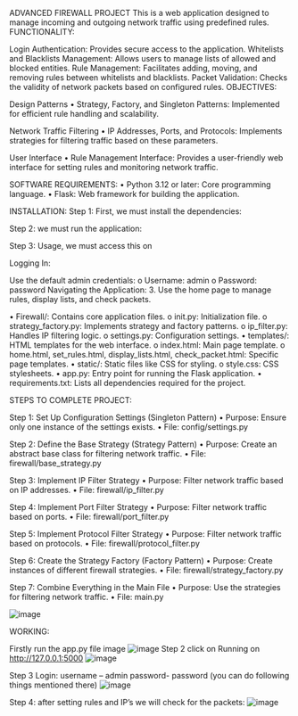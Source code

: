 ADVANCED FIREWALL PROJECT This is a web application designed to manage incoming and outgoing network traffic using predefined rules. FUNCTIONALITY:

Login Authentication: Provides secure access to the application.
Whitelists and Blacklists Management: Allows users to manage lists of allowed and blocked entities.
Rule Management: Facilitates adding, moving, and removing rules between whitelists and blacklists.
Packet Validation: Checks the validity of network packets based on configured rules.
OBJECTIVES:

Design Patterns • Strategy, Factory, and Singleton Patterns: Implemented for efficient rule handling and scalability.

Network Traffic Filtering • IP Addresses, Ports, and Protocols: Implements strategies for filtering traffic based on these parameters.

User Interface • Rule Management Interface: Provides a user-friendly web interface for setting rules and monitoring network traffic.

SOFTWARE REQUIREMENTS: • Python 3.12 or later: Core programming language. • Flask: Web framework for building the application.

INSTALLATION: Step 1: First, we must install the dependencies:

Step 2: we must run the application:

Step 3: Usage, we must access this on

Logging In:

Use the default admin credentials: o Username: admin o Password: password
Navigating the Application: 3. Use the home page to manage rules, display lists, and check packets.

• Firewall/: Contains core application files. o init.py: Initialization file. o strategy_factory.py: Implements strategy and factory patterns. o ip_filter.py: Handles IP filtering logic. o settings.py: Configuration settings. • templates/: HTML templates for the web interface. o index.html: Main page template. o home.html, set_rules.html, display_lists.html, check_packet.html: Specific page templates. • static/: Static files like CSS for styling. o style.css: CSS stylesheets. • app.py: Entry point for running the Flask application. • requirements.txt: Lists all dependencies required for the project.

STEPS TO COMPLETE PROJECT:

Step 1: Set Up Configuration Settings (Singleton Pattern) • Purpose: Ensure only one instance of the settings exists. • File: config/settings.py

Step 2: Define the Base Strategy (Strategy Pattern) • Purpose: Create an abstract base class for filtering network traffic. • File: firewall/base_strategy.py

Step 3: Implement IP Filter Strategy • Purpose: Filter network traffic based on IP addresses. • File: firewall/ip_filter.py

Step 4: Implement Port Filter Strategy • Purpose: Filter network traffic based on ports. • File: firewall/port_filter.py

Step 5: Implement Protocol Filter Strategy • Purpose: Filter network traffic based on protocols. • File: firewall/protocol_filter.py

Step 6: Create the Strategy Factory (Factory Pattern) • Purpose: Create instances of different firewall strategies. • File: firewall/strategy_factory.py

Step 7: Combine Everything in the Main File • Purpose: Use the strategies for filtering network traffic. • File: main.py

![image](https://github.com/user-attachments/assets/527c5128-380f-4384-9736-7669a20e841f)


WORKING:

Firstly run the app.py file image
![image](https://github.com/user-attachments/assets/fec8800a-808e-4da7-af7c-245a7c2e1180)
Step 2 click on Running on http://127.0.0.1:5000 
![image](https://github.com/user-attachments/assets/d0840920-7e04-47c8-a3b8-5dbf5e8391c2)


Step 3 Login: username – admin password- password (you can do following things mentioned there) 
![image](https://github.com/user-attachments/assets/432c94e4-dd84-44c9-8c0d-df322af7b4fb)


Step 4: after setting rules and IP’s we will check for the packets: 
![image](https://github.com/user-attachments/assets/6007ea3c-68e4-4cce-a7bb-f189368ec8ef)

